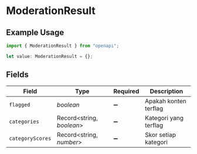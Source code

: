 # ModerationResult

## Example Usage

```typescript
import { ModerationResult } from "openapi";

let value: ModerationResult = {};
```

## Fields

| Field                     | Type                      | Required                  | Description               |
| ------------------------- | ------------------------- | ------------------------- | ------------------------- |
| `flagged`                 | *boolean*                 | :heavy_minus_sign:        | Apakah konten terflag     |
| `categories`              | Record<string, *boolean*> | :heavy_minus_sign:        | Kategori yang terflag     |
| `categoryScores`          | Record<string, *number*>  | :heavy_minus_sign:        | Skor setiap kategori      |